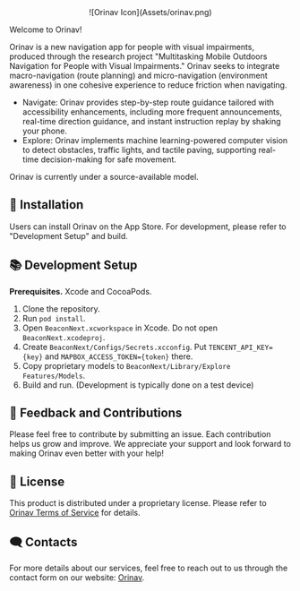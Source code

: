 <span style="display: block; text-align: center">
![Orinav Icon](Assets/orinav.png)
</span>

Welcome to Orinav!

Orinav is a new navigation app for people with visual impairments, produced through the research project "Multitasking Mobile Outdoors Navigation for People with Visual Impairments." Orinav seeks to integrate macro-navigation (route planning) and micro-navigation (environment awareness) in one cohesive experience to reduce friction when navigating.

* Navigate: Orinav provides step-by-step route guidance tailored with accessibility enhancements, including more frequent announcements, real-time direction guidance, and instant instruction replay by shaking your phone.
* Explore: Orinav implements machine learning-powered computer vision to detect obstacles, traffic lights, and tactile paving, supporting real-time decision-making for safe movement.

Orinav is currently under a source-available model.

## 📝 Installation

Users can install Orinav on the App Store. For development, please refer to "Development Setup" and build.

## 📚 Development Setup

**Prerequisites.** Xcode and CocoaPods.

1. Clone the repository.
2. Run `pod install`.
3. Open `BeaconNext.xcworkspace` in Xcode. Do not open `BeaconNext.xcodeproj`.
4. Create `BeaconNext/Configs/Secrets.xcconfig`. Put `TENCENT_API_KEY={key}` and `MAPBOX_ACCESS_TOKEN={token}` there.
5. Copy proprietary models to `BeaconNext/Library/Explore Features/Models`.
6. Build and run. (Development is typically done on a test device)

## 🤝 Feedback and Contributions

Please feel free to contribute by submitting an issue. Each contribution helps us grow and improve. We appreciate your support and look forward to making Orinav even better with your help!

## 📃 License

This product is distributed under a proprietary license. Please refer to [Orinav Terms of Service](https://orinav.com/terms) for details.

## 🗨️ Contacts

For more details about our services, feel free to reach out to us through the contact form on our website: [Orinav](https://orinav.com).


